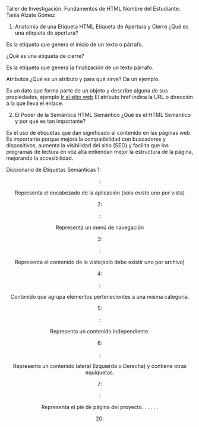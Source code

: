 Taller de Investigación: Fundamentos de HTML
Nombre del Estudiante: Tania Alzate Gómez

1. Anatomía de una Etiqueta HTML
Etiqueta de Apertura y Cierre
¿Qué es una etiqueta de apertura?

Es la etiqueta que genera el inicio de un texto o párrafo.

¿Qué es una etiqueta de cierre?

Es la etiqueta que genera la finalización de un texto párrafo.

Atributos
¿Qué es un atributo y para qué sirve? Da un ejemplo.

Es un dato que forma parte de un objeto y describe alguna de sus propiedades, ejemplo <a href="https://www.avianca.com/">Ir al sitio web</a> El atributo href indica la URL o dirección a la que lleva el enlace.


2. El Poder de la Semántica
HTML Semántico
¿Qué es el HTML Semántico y por qué es tan importante?

Es el uso de etiquetas que dan significado al contenido en las páginas web. Es importante porque mejora la compatibilidad con buscadores y dispositivos, aumenta la visibilidad del sitio (SEO) y facilita que los programas de lectura en voz alta entiendan mejor la estructura de la página, mejorando la accesibilidad.

Diccionario de Etiquetas Semánticas
1: <header>:

 Representa el encabezado de la aplicación (solo existe uno por vista)

2: <nav>:

Representa un menú de navegación

3: <main>:

Representa el contenido de la vista(solo debe existir uno por archivo)

4: <section>:

Contenido que agrupa elementos pertenecientes a una misma categoria.

5: <article>:

Representa un contenido independiente.

6: <aside>:

Representa un contenido lateral  (Izquierda o Derecha) y contiene otras equiquetas.
 
7: <footer>:

Representa el pie de página del proyecto.
.
.
.
.
.

20: 
